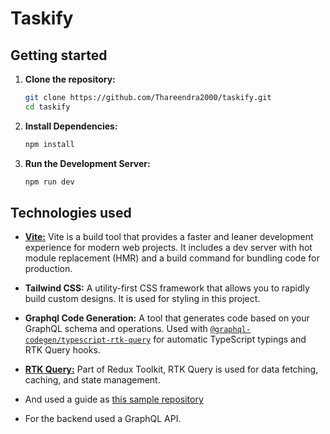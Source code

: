 # Taskify 

## Getting started


1. **Clone the repository:**
    ```bash
    git clone https://github.com/Thareendra2000/taskify.git
    cd taskify
    ```

2. **Install Dependencies:**
    ```bash
    npm install
    ```

3. **Run the Development Server:**
    ```bash
    npm run dev
    ```
    
## Technologies used

* [**Vite:**](https://vitejs.dev/guide/) Vite is a build tool that provides a faster and leaner development experience for modern web projects. It includes a dev server with hot module replacement (HMR) and a build command for bundling code for production.

* **Tailwind CSS:** A utility-first CSS framework that allows you to rapidly build custom designs. It is used for styling in this project.

* **Graphql Code Generation:** A tool that generates code based on your GraphQL schema and operations. Used with [`@graphql-codegen/typescript-rtk-query`](https://the-guild.dev/graphql/codegen/plugins/typescript/typescript-rtk-query) for automatic TypeScript typings and RTK Query hooks.

* [**RTK Query:**](https://redux-toolkit.js.org/rtk-query/overview) Part of Redux Toolkit, RTK Query is used for data fetching, caching, and state management.
* And used a guide as [this sample repository](https://github.com/reduxjs/redux-toolkit/tree/master/examples/query/react/graphql-codegen) 

* For the backend used a GraphQL API.
